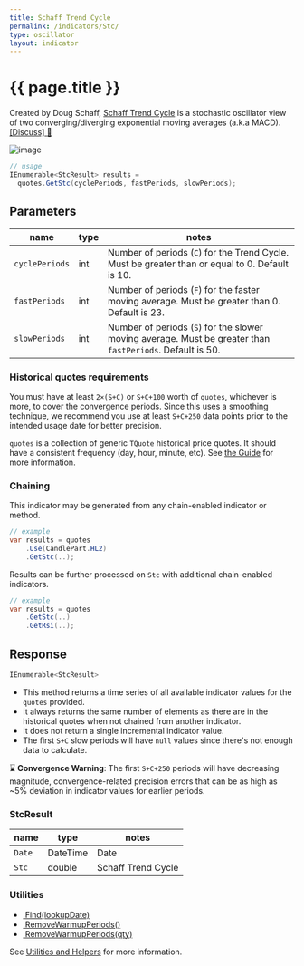 ```yaml
---
title: Schaff Trend Cycle
permalink: /indicators/Stc/
type: oscillator
layout: indicator
---
```


# {{ page.title }}

Created by Doug Schaff, [Schaff Trend Cycle](https://www.investopedia.com/articles/forex/10/schaff-trend-cycle-indicator.asp) is a stochastic oscillator view of two converging/diverging exponential moving averages (a.k.a MACD).
[[Discuss] :speech_balloon:]({{site.github.repository_url}}/discussions/570 "Community discussion about this indicator")

![image]({{site.baseurl}}/assets/charts/Stc.png)

```csharp
// usage
IEnumerable<StcResult> results =
  quotes.GetStc(cyclePeriods, fastPeriods, slowPeriods);
```

## Parameters

| name | type | notes
| -- |-- |--
| `cyclePeriods` | int | Number of periods (`C`) for the Trend Cycle.  Must be greater than or equal to 0.  Default is 10.
| `fastPeriods` | int | Number of periods (`F`) for the faster moving average.  Must be greater than 0.  Default is 23.
| `slowPeriods` | int | Number of periods (`S`) for the slower moving average.  Must be greater than `fastPeriods`.  Default is 50.

### Historical quotes requirements

You must have at least `2×(S+C)` or `S+C+100` worth of `quotes`, whichever is more, to cover the convergence periods.  Since this uses a smoothing technique, we recommend you use at least `S+C+250` data points prior to the intended usage date for better precision.

`quotes` is a collection of generic `TQuote` historical price quotes.  It should have a consistent frequency (day, hour, minute, etc).  See [the Guide]({{site.baseurl}}/guide/#historical-quotes) for more information.

### Chaining

This indicator may be generated from any chain-enabled indicator or method.

```csharp
// example
var results = quotes
    .Use(CandlePart.HL2)
    .GetStc(..);
```

Results can be further processed on `Stc` with additional chain-enabled indicators.

```csharp
// example
var results = quotes
    .GetStc(..)
    .GetRsi(..);
```

## Response

```csharp
IEnumerable<StcResult>
```

- This method returns a time series of all available indicator values for the `quotes` provided.
- It always returns the same number of elements as there are in the historical quotes when not chained from another indicator.
- It does not return a single incremental indicator value.
- The first `S+C` slow periods will have `null` values since there's not enough data to calculate.

:hourglass: **Convergence Warning**: The first `S+C+250` periods will have decreasing magnitude, convergence-related precision errors that can be as high as ~5% deviation in indicator values for earlier periods.

### StcResult

| name | type | notes
| -- |-- |--
| `Date` | DateTime | Date
| `Stc` | double | Schaff Trend Cycle

### Utilities

- [.Find(lookupDate)]({{site.baseurl}}/utilities#find-indicator-result-by-date)
- [.RemoveWarmupPeriods()]({{site.baseurl}}/utilities#remove-warmup-periods)
- [.RemoveWarmupPeriods(qty)]({{site.baseurl}}/utilities#remove-warmup-periods)

See [Utilities and Helpers]({{site.baseurl}}/utilities#utilities-for-indicator-results) for more information.
